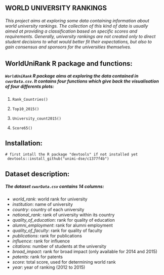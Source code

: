 ## WORLD UNIVERSITY RANKINGS
###### This project aims at exploring some data containing information about world university rankings. The collection of this kind of data is usually aimed at providing a classification based on specific scores and requirements. Generally, university rankings are not created only to direct student decisions to what would better fit their expectations, but also to gain consensus and sponsors for the universities themselves.

## WorldUniRank R package and functions:
##### `WorldUniRank` R package aims at exploring the data contained in `cwurData.csv`. It contains four functions which give back the visualisation of four differents plots:

1. `Rank_Countries()`
    
2. `Top10_2015()`
    
3. `University_count2015()`
    
4. `Score65()`

## Installation:
    # first intall the R package "devtools" if not installed yet
     devtools::install_github("unimi-dse/c1377f4b") 

## Dataset description: 
##### The dataset `cwurData.csv` contains 14 columns:
   - *world_rank*: world rank for university
   - *institution*: name of university
   - *country*: country of each university
   - *national_rank*: rank of university within its country
   - *quality_of_education*: rank for quality of education
   - *alumni_employment*: rank for alumni employment
   - *quality_of_faculty*: rank for quality of faculty
   - *publications*: rank for publications
   - *influence*: rank for influence
   - *citations*: number of students at the university
   - *broad_impact*: rank for broad impact (only available for 2014 and 2015)
   - *patents*: rank for patents
   - *score*: total score, used for determining world rank
   - *year*: year of ranking (2012 to 2015)



     
